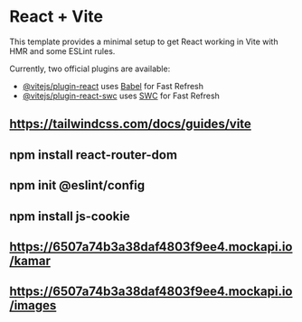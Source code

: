 # React + Vite

This template provides a minimal setup to get React working in Vite with HMR and some ESLint rules.

Currently, two official plugins are available:

- [@vitejs/plugin-react](https://github.com/vitejs/vite-plugin-react/blob/main/packages/plugin-react/README.md) uses [Babel](https://babeljs.io/) for Fast Refresh
- [@vitejs/plugin-react-swc](https://github.com/vitejs/vite-plugin-react-swc) uses [SWC](https://swc.rs/) for Fast Refresh

## https://tailwindcss.com/docs/guides/vite

## npm install react-router-dom

## npm init @eslint/config

## npm install js-cookie

## https://6507a74b3a38daf4803f9ee4.mockapi.io/kamar

## https://6507a74b3a38daf4803f9ee4.mockapi.io/images
